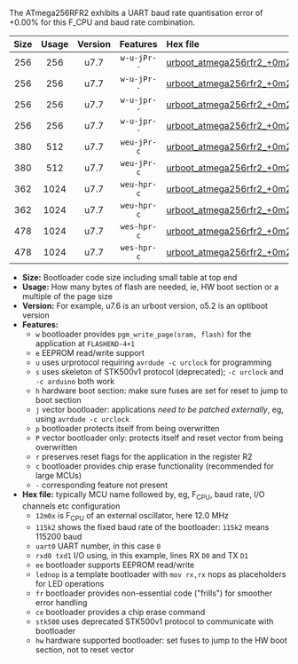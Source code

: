 The ATmega256RFR2 exhibits a UART baud rate quantisation error of +0.00% for this F_CPU and baud rate combination.

|Size|Usage|Version|Features|Hex file|
|:-:|:-:|:-:|:-:|:--|
|256|256|u7.7|`w-u-jPr--`|[urboot_atmega256rfr2_+0m2304x_+++9k6_uart0_rxe0_txe1_lednop.hex](https://raw.githubusercontent.com/stefanrueger/urboot.hex/main/mcus/atmega256rfr2/external_oscillator/fcpu_+0m2304x/br_+++9k6/urboot_atmega256rfr2_+0m2304x_+++9k6_uart0_rxe0_txe1_lednop.hex)|
|256|256|u7.7|`w-u-jPr--`|[urboot_atmega256rfr2_+0m2304x_+++9k6_uart1_rxd2_txd3_lednop.hex](https://raw.githubusercontent.com/stefanrueger/urboot.hex/main/mcus/atmega256rfr2/external_oscillator/fcpu_+0m2304x/br_+++9k6/urboot_atmega256rfr2_+0m2304x_+++9k6_uart1_rxd2_txd3_lednop.hex)|
|256|256|u7.7|`w-u-jpr--`|[urboot_atmega256rfr2_+0m2304x_+++9k6_uart0_rxe0_txe1_lednop_fr.hex](https://raw.githubusercontent.com/stefanrueger/urboot.hex/main/mcus/atmega256rfr2/external_oscillator/fcpu_+0m2304x/br_+++9k6/urboot_atmega256rfr2_+0m2304x_+++9k6_uart0_rxe0_txe1_lednop_fr.hex)|
|256|256|u7.7|`w-u-jpr--`|[urboot_atmega256rfr2_+0m2304x_+++9k6_uart1_rxd2_txd3_lednop_fr.hex](https://raw.githubusercontent.com/stefanrueger/urboot.hex/main/mcus/atmega256rfr2/external_oscillator/fcpu_+0m2304x/br_+++9k6/urboot_atmega256rfr2_+0m2304x_+++9k6_uart1_rxd2_txd3_lednop_fr.hex)|
|380|512|u7.7|`weu-jPr-c`|[urboot_atmega256rfr2_+0m2304x_+++9k6_uart0_rxe0_txe1_ee_lednop_fr_ce.hex](https://raw.githubusercontent.com/stefanrueger/urboot.hex/main/mcus/atmega256rfr2/external_oscillator/fcpu_+0m2304x/br_+++9k6/urboot_atmega256rfr2_+0m2304x_+++9k6_uart0_rxe0_txe1_ee_lednop_fr_ce.hex)|
|380|512|u7.7|`weu-jPr-c`|[urboot_atmega256rfr2_+0m2304x_+++9k6_uart1_rxd2_txd3_ee_lednop_fr_ce.hex](https://raw.githubusercontent.com/stefanrueger/urboot.hex/main/mcus/atmega256rfr2/external_oscillator/fcpu_+0m2304x/br_+++9k6/urboot_atmega256rfr2_+0m2304x_+++9k6_uart1_rxd2_txd3_ee_lednop_fr_ce.hex)|
|362|1024|u7.7|`weu-hpr-c`|[urboot_atmega256rfr2_+0m2304x_+++9k6_uart0_rxe0_txe1_ee_lednop_fr_ce_hw.hex](https://raw.githubusercontent.com/stefanrueger/urboot.hex/main/mcus/atmega256rfr2/external_oscillator/fcpu_+0m2304x/br_+++9k6/urboot_atmega256rfr2_+0m2304x_+++9k6_uart0_rxe0_txe1_ee_lednop_fr_ce_hw.hex)|
|362|1024|u7.7|`weu-hpr-c`|[urboot_atmega256rfr2_+0m2304x_+++9k6_uart1_rxd2_txd3_ee_lednop_fr_ce_hw.hex](https://raw.githubusercontent.com/stefanrueger/urboot.hex/main/mcus/atmega256rfr2/external_oscillator/fcpu_+0m2304x/br_+++9k6/urboot_atmega256rfr2_+0m2304x_+++9k6_uart1_rxd2_txd3_ee_lednop_fr_ce_hw.hex)|
|478|1024|u7.7|`wes-hpr-c`|[urboot_atmega256rfr2_+0m2304x_+++9k6_uart0_rxe0_txe1_ee_lednop_fr_ce_stk500_hw.hex](https://raw.githubusercontent.com/stefanrueger/urboot.hex/main/mcus/atmega256rfr2/external_oscillator/fcpu_+0m2304x/br_+++9k6/urboot_atmega256rfr2_+0m2304x_+++9k6_uart0_rxe0_txe1_ee_lednop_fr_ce_stk500_hw.hex)|
|478|1024|u7.7|`wes-hpr-c`|[urboot_atmega256rfr2_+0m2304x_+++9k6_uart1_rxd2_txd3_ee_lednop_fr_ce_stk500_hw.hex](https://raw.githubusercontent.com/stefanrueger/urboot.hex/main/mcus/atmega256rfr2/external_oscillator/fcpu_+0m2304x/br_+++9k6/urboot_atmega256rfr2_+0m2304x_+++9k6_uart1_rxd2_txd3_ee_lednop_fr_ce_stk500_hw.hex)|

- **Size:** Bootloader code size including small table at top end
- **Usage:** How many bytes of flash are needed, ie, HW boot section or a multiple of the page size
- **Version:** For example, u7.6 is an urboot version, o5.2 is an optiboot version
- **Features:**
  + `w` bootloader provides `pgm_write_page(sram, flash)` for the application at `FLASHEND-4+1`
  + `e` EEPROM read/write support
  + `u` uses urprotocol requiring `avrdude -c urclock` for programming
  + `s` uses skeleton of STK500v1 protocol (deprecated); `-c urclock` and `-c arduino` both work
  + `h` hardware boot section: make sure fuses are set for reset to jump to boot section
  + `j` vector bootloader: applications *need to be patched externally*, eg, using `avrdude -c urclock`
  + `p` bootloader protects itself from being overwritten
  + `P` vector bootloader only: protects itself and reset vector from being overwritten
  + `r` preserves reset flags for the application in the register R2
  + `c` bootloader provides chip erase functionality (recommended for large MCUs)
  + `-` corresponding feature not present
- **Hex file:** typically MCU name followed by, eg, F<sub>CPU</sub>, baud rate, I/O channels etc configuration
  + `12m0x` is F<sub>CPU</sub> of an external oscillator, here 12.0 MHz
  + `115k2` shows the fixed baud rate of the bootloader: `115k2` means 115200 baud
  + `uart0` UART number, in this case `0`
  + `rxd0 txd1` I/O using, in this example, lines RX `D0` and TX `D1`
  + `ee` bootloader supports EEPROM read/write
  + `lednop` is a template bootloader with `mov rx,rx` nops as placeholders for LED operations
  + `fr` bootloader provides non-essential code ("frills") for smoother error handling
  + `ce` bootloader provides a chip erase command
  + `stk500` uses deprecated STK500v1 protocol to communicate with bootloader
  + `hw` hardware supported bootloader: set fuses to jump to the HW boot section, not to reset vector
